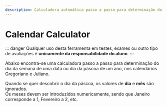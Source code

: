 ```yaml
---
description: Calculadora automática passo a passo para determinação do dia da semana de uma data ou dia da páscoa de um ano, nos calendários Gregoriano e Juliano.
---
```


# Calendar Calculator

::: danger
Qualquer uso desta ferramenta em testes, exames ou outro tipo de avaliações é **unicamente da responsabilidade do aluno**.
:::

Abaixo encontra-se uma calculadora passo a passo para determinação do dia da semana de
uma data ou dia da páscoa de um ano, nos calendários Gregoriano e Juliano.

Quando se quer descobrir o dia da páscoa, os valores de **dia** e **mês** são ignorados.  
Os meses devem ser introduzidos numericamente, sendo que Janeiro corresponde a $1$, Fevereiro a $2$, etc.

<calendar-calculator />
